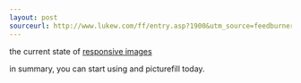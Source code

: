 ```yaml
---
layout: post
sourceurl: http://www.lukew.com/ff/entry.asp?1900&utm_source=feedburner&utm_medium=feed&utm_campaign=Feed%3A+FunctioningForm+%28LukeW+Ideation+%2B+Design%29
---
```


the current state of
<a href="http://www.lukew.com/ff/entry.asp?1900&utm_source=feedburner&utm_medium=feed&utm_campaign=Feed%3A+FunctioningForm+%28LukeW+Ideation+%2B+Design%29" target="_blank">
  responsive images
</a>

in summary, you can start using <picture> and picturefill today.
